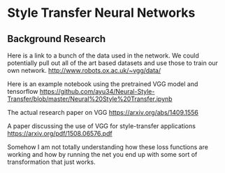 # Style Transfer Neural Networks

## Background Research

Here is a link to a bunch of the data used in the network. We could potentially
pull out all of the art based datasets and use those to train our own network.
http://www.robots.ox.ac.uk/~vgg/data/

Here is an example notebook using the pretrained VGG model and tensorflow
https://github.com/ayu34/Neural-Style-Transfer/blob/master/Neural%20Style%20Transfer.ipynb

The actual research paper on VGG
https://arxiv.org/abs/1409.1556

A paper discussing the use of VGG for style-transfer applications
https://arxiv.org/pdf/1508.06576.pdf

Somehow I am not totally understanding how these loss functions are working and
how by running the net you end up with some sort of transformation that just
works.
